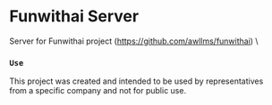 # Funwithai Server 

Server for Funwithai project (https://github.com/awllms/funwithai)
\
### `Use`

This project was created and intended to be used by representatives \
from a specific company and not for public use.